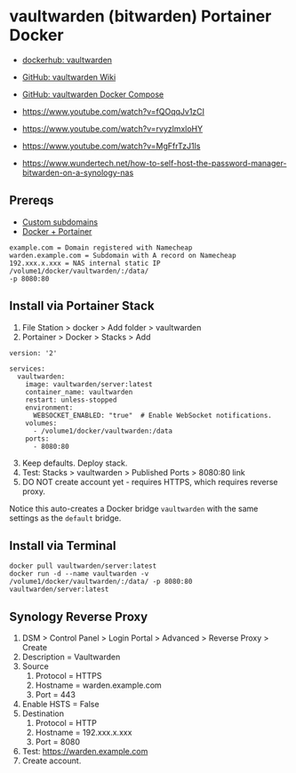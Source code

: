 # vaultwarden (bitwarden) Portainer Docker

* [dockerhub: vaultwarden](https://hub.docker.com/r/vaultwarden/server)
* [GitHub: vaultwarden Wiki](https://github.com/dani-garcia/vaultwarden/wiki)
* [GitHub: vaultwarden Docker Compose](https://github.com/dani-garcia/vaultwarden/wiki/Using-Docker-Compose)
* https://www.youtube.com/watch?v=fQOqqJv1zCI


* https://www.youtube.com/watch?v=rvyzlmxloHY
* https://www.youtube.com/watch?v=MgFfrTzJ1ls
* https://www.wundertech.net/how-to-self-host-the-password-manager-bitwarden-on-a-synology-nas

## Prereqs

* [Custom subdomains](custom-domain.md)
* [Docker + Portainer](docker-portainer.md)

```
example.com = Domain registered with Namecheap
warden.example.com = Subdomain with A record on Namecheap
192.xxx.x.xxx = NAS internal static IP
/volume1/docker/vaultwarden/:/data/
-p 8080:80
```

## Install via Portainer Stack

1. File Station > docker > Add folder > vaultwarden
2. Portainer > Docker > Stacks > Add

```
version: '2'

services:
  vaultwarden:
    image: vaultwarden/server:latest
    container_name: vaultwarden
    restart: unless-stopped
    environment:
      WEBSOCKET_ENABLED: "true"  # Enable WebSocket notifications.
    volumes:
      - /volume1/docker/vaultwarden:/data
    ports:
      - 8080:80
```
3. Keep defaults. Deploy stack.
4. Test: Stacks > vaultwarden > Published Ports > 8080:80 link
5. DO NOT create account yet - requires HTTPS, which requires reverse proxy. 

Notice this auto-creates a Docker bridge `vaultwarden` with the same settings as the `default` bridge.

## Install via Terminal

```
docker pull vaultwarden/server:latest
docker run -d --name vaultwarden -v /volume1/docker/vaultwarden/:/data/ -p 8080:80 vaultwarden/server:latest
```

## Synology Reverse Proxy

1. DSM > Control Panel > Login Portal > Advanced > Reverse Proxy > Create
2. Description = Vaultwarden
3. Source
   1. Protocol = HTTPS
   2. Hostname = warden.example.com
   3. Port = 443
4. Enable HSTS = False
5. Destination
   1. Protocol = HTTP
   2. Hostname = 192.xxx.x.xxx
   3. Port = 8080
6. Test: https://warden.example.com
7. Create account.

